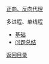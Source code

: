 [正向、反向代理](http://blog.csdn.net/m13666368773/article/details/8060481)

多进程、单线程
* [基础](base.md)
* [问题总结](problem.md)

[返回目录](../README.md)